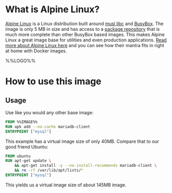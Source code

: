 # What is Alpine Linux?

[Alpine Linux](https://alpinelinux.org/) is a Linux distribution built around [musl libc](https://www.musl-libc.org/) and [BusyBox](https://www.busybox.net/). The image is only 5 MB in size and has access to a [package repository](https://pkgs.alpinelinux.org/) that is much more complete than other BusyBox based images. This makes Alpine Linux a great image base for utilities and even production applications. [Read more about Alpine Linux here](https://alpinelinux.org/about/) and you can see how their mantra fits in right at home with Docker images.

%%LOGO%%

# How to use this image

## Usage

Use like you would any other base image:

```dockerfile
FROM %%IMAGE%%
RUN apk add --no-cache mariadb-client
ENTRYPOINT ["mysql"]
```

This example has a virtual image size of only 40MB. Compare that to our good friend Ubuntu:

```dockerfile
FROM ubuntu
RUN apt-get update \
    && apt-get install -y --no-install-recommends mariadb-client \
    && rm -rf /var/lib/apt/lists/*
ENTRYPOINT ["mysql"]
```

This yields us a virtual image size of about 145MB image.

